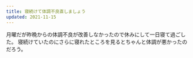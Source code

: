 ```yaml
---
title: 寝続けて体調不良直しましょう
updated: 2021-11-15
---
```


月曜だが昨晩からの体調不良が改善しなかったので休みにして一日寝て過ごした。
寝続けていたのにさらに寝れたところを見るとちゃんと体調が悪かったのだろう。
